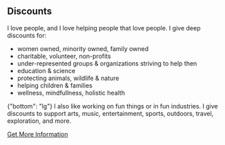 ## Discounts

I love people, and I love helping people that love people. I give deep discounts for:

-  women owned, minority owned, family owned
-  charitable, volunteer, non-profits
-  under-represented groups & organizations striving to help then
-  education & science
-  protecting animals, wildlife & nature
-  helping children & families
-  wellness, mindfullness, holistic health

{"bottom": "lg"}
I also like working on fun things or in fun industries. I give discounts to support arts, music, entertainment, sports, outdoors, travel, exploration, and more.

[Get More Information](/contact)
